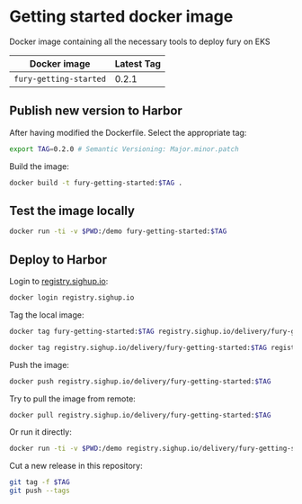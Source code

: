 # Getting started docker image

Docker image containing all the necessary tools to deploy fury on EKS

| Docker image           | Latest Tag |
|------------------------|------------|
| `fury-getting-started` | 0.2.1      |

## Publish new version to Harbor

After having modified the Dockerfile. Select the appropriate tag:

```bash
export TAG=0.2.0 # Semantic Versioning: Major.minor.patch
```

Build the image:

```bash
docker build -t fury-getting-started:$TAG .
```

## Test the image locally

```bash
docker run -ti -v $PWD:/demo fury-getting-started:$TAG
```

## Deploy to Harbor

Login to [registry.sighup.io](registry.sighup.io):

```bash
docker login registry.sighup.io
```

Tag the local image:

```bash
docker tag fury-getting-started:$TAG registry.sighup.io/delivery/fury-getting-started:$TAG

docker tag registry.sighup.io/delivery/fury-getting-started:$TAG registry.sighup.io/delivery/fury-getting-started:latest
```

Push the image:

```bash
docker push registry.sighup.io/delivery/fury-getting-started:$TAG
```

Try to pull the image from remote:

```bash
docker pull registry.sighup.io/delivery/fury-getting-started:$TAG
```

Or run it directly:

```bash
docker run -ti -v $PWD:/demo registry.sighup.io/delivery/fury-getting-started:$TAG
```

Cut a new release in this repository:

```bash
git tag -f $TAG
git push --tags
```
